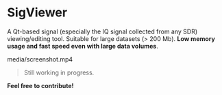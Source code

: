 # SigViewer

A Qt-based signal (especially the IQ signal collected from any SDR)
viewing/editing tool. Suitable for large datasets (> 200 Mb).
**Low memory usage and fast speed even with large data volumes**.

media/screenshot.mp4

> Still working in progress.

**Feel free to contribute!**

